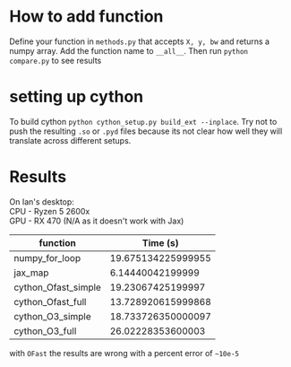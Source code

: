# How to add function

Define your function in `methods.py` that accepts `X, y, bw` and returns a numpy array. Add the function name to `__all__`. Then run `python compare.py` to see results

# setting up cython
To build cython `python cython_setup.py build_ext --inplace`. Try not to push the resulting `.so` or `.pyd` files because its not clear how well they will translate across different setups.


# Results
On Ian's desktop:  
CPU - Ryzen 5 2600x  
GPU - RX 470 (N/A as it doesn't work with Jax)  

| function | Time (s) |
| ---------| -------- |
| numpy_for_loop |	19.675134225999955|
jax_map|	6.14440042199999
cython_Ofast_simple|	19.23067425199997
cython_Ofast_full|	13.728920615999868
cython_O3_simple|	18.733726350000097
cython_O3_full|	26.02228353600003

with `OFast` the results are wrong with a percent error of `~10e-5`
